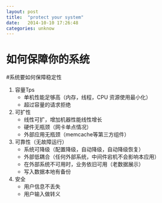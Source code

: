 ```yaml
---
layout: post
title:  "protect your system"
date:   2014-10-10 17:26:48
categories: unknow
---
```



如何保障你的系统
========


#系统要如何保障稳定性
1. 容量Tps
	- 单机性能足够高（内存，线程，CPU 资源使用最小化）
	- 超过容量的请求拒绝	
2. 可扩性
	- 线性可扩，增加机器性能线性增长
	- 硬件无瓶颈（网卡单点情况）
	- 外部应用无瓶颈（memcache等第三方组件）
3. 可靠性（无故障运行）
	- 系统可降级（配置降级，自动降级，自动降级恢复）
	- 外部低耦合（任何外部系统，中间件宕机不会影响本应用）
	- 在外部系统不可用时，业务依旧可用（老数据展示）
	- 写入数据本地有备份
4. 安全
	- 用户信息不丢失
	- 用户输入做转义 	
